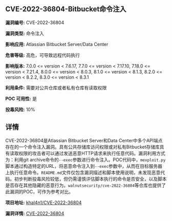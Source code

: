 ## CVE-2022-36804-Bitbucket命令注入

**漏洞编号:** CVE-2022-36804

**漏洞类型:** 命令注入

**影响应用:** Atlassian Bitbucket Server/Data Center

**危害等级:** 高危，可导致远程代码执行

**影响版本:** 7.0.0 <= version < 7.6.17, 7.7.0 <= version < 7.17.10, 7.18.0 <= version < 7.21.4, 8.0.0 <= version < 8.0.3, 8.1.0 <= version < 8.1.3, 8.2.0 <= version < 8.2.2, 8.3.0 <= version < 8.3.1

**利用条件:** 需要对公共仓库或者私有仓库有读取权限

**POC 可用性:** 是

**投毒风险:** 10%

## 详情

CVE-2022-36804是Atlassian Bitbucket Server和Data Center中多个API端点存在的一个命令注入漏洞。具有公共存储库访问权限或对私有Bitbucket存储库具有读取权限的攻击者可以通过发送恶意HTTP请求来执行任意代码。漏洞利用方式为：利用git archive命令的`--exec`参数进行命令注入。POC代码中，`mexploit.py`脚本通过构造特定的URL，将恶意命令注入到`--exec`参数中，从而在目标服务器上执行任意命令。`README.md`文件仅包含漏洞描述和脚本使用说明，未发现恶意代码。初步判断投毒风险较低，但仍需谨慎评估脚本执行的命令是否安全，以及脚本是否存在其他隐藏的恶意行为。`walnutsecurity/cve-2022-36804`等仓库也提供了此漏洞的POC，可作为参考对比。

**项目地址:** [khal4n1/CVE-2022-36804](https://github.com/khal4n1/CVE-2022-36804)

**漏洞详情:** [CVE-2022-36804](https://nvd.nist.gov/vuln/detail/CVE-2022-36804)